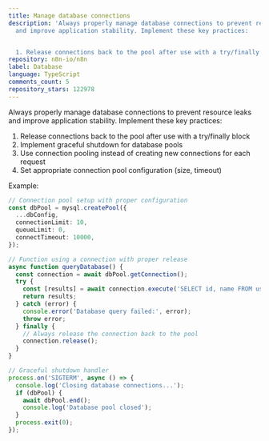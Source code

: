```yaml
---
title: Manage database connections
description: 'Always properly manage database connections to prevent resource leaks
  and improve application stability. Implement these key practices:


  1. Release connections back to the pool after use with a try/finally block'
repository: n8n-io/n8n
label: Database
language: TypeScript
comments_count: 5
repository_stars: 122978
---
```


Always properly manage database connections to prevent resource leaks and improve application stability. Implement these key practices:

1. Release connections back to the pool after use with a try/finally block
2. Implement graceful shutdown for database pools
3. Use connection pooling instead of creating new connections for each request
4. Set appropriate connection pool configuration (size, timeout)

Example:
```typescript
// Connection pool setup with proper configuration
const dbPool = mysql.createPool({
  ...dbConfig,
  connectionLimit: 10,
  queueLimit: 0,
  connectTimeout: 10000,
});

// Function using a connection with proper release
async function queryDatabase() {
  const connection = await dbPool.getConnection();
  try {
    const [results] = await connection.execute('SELECT id, name FROM users WHERE status = ?', ['active']);
    return results;
  } catch (error) {
    console.error('Database query failed:', error);
    throw error;
  } finally {
    // Always release the connection back to the pool
    connection.release();
  }
}

// Graceful shutdown handler
process.on('SIGTERM', async () => {
  console.log('Closing database connections...');
  if (dbPool) {
    await dbPool.end();
    console.log('Database pool closed');
  }
  process.exit(0);
});
```